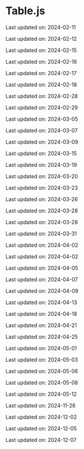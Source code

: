 # Table.js

Last updated on: 2024-02-11

Last updated on: 2024-02-12

Last updated on: 2024-02-15

Last updated on: 2024-02-16

Last updated on: 2024-02-17

Last updated on: 2024-02-18

Last updated on: 2024-02-28

Last updated on: 2024-02-29

Last updated on: 2024-03-05

Last updated on: 2024-03-07

Last updated on: 2024-03-09

Last updated on: 2024-03-15

Last updated on: 2024-03-19

Last updated on: 2024-03-20

Last updated on: 2024-03-23

Last updated on: 2024-03-26

Last updated on: 2024-03-28

Last updated on: 2024-03-28

Last updated on: 2024-03-31

Last updated on: 2024-04-02

Last updated on: 2024-04-02

Last updated on: 2024-04-05

Last updated on: 2024-04-07

Last updated on: 2024-04-09

Last updated on: 2024-04-13

Last updated on: 2024-04-18

Last updated on: 2024-04-21

Last updated on: 2024-04-25

Last updated on: 2024-05-01

Last updated on: 2024-05-03

Last updated on: 2024-05-06

Last updated on: 2024-05-08

Last updated on: 2024-05-12

Last updated on: 2024-11-26

Last updated on: 2024-12-02

Last updated on: 2024-12-05

Last updated on: 2024-12-07